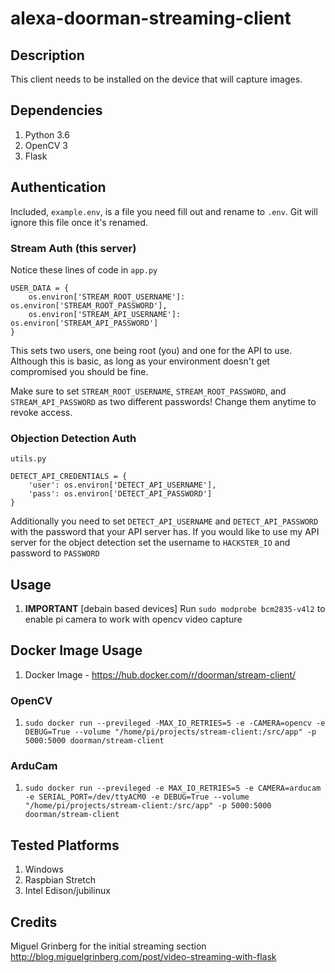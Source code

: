 # alexa-doorman-streaming-client

## Description
This client needs to be installed on the device that will capture images. 

## Dependencies
1. Python 3.6
1. OpenCV 3
1. Flask

## Authentication

Included, `example.env`, is a file you need fill out and rename to `.env`. Git will ignore this file once it's renamed.

### Stream Auth (this server)

Notice these lines of code in `app.py`

```
USER_DATA = {
    os.environ['STREAM_ROOT_USERNAME']: os.environ['STREAM_ROOT_PASSWORD'],
    os.environ['STREAM_API_USERNAME']: os.environ['STREAM_API_PASSWORD']
}
```

This sets two users, one being root (you) and one for the API to use. Although this is basic, as long as your environment doesn't get compromised you should be fine.

Make sure to set `STREAM_ROOT_USERNAME`, `STREAM_ROOT_PASSWORD`, and `STREAM_API_PASSWORD` as two different passwords! Change them anytime to revoke access.


### Objection Detection Auth

`utils.py`

```
DETECT_API_CREDENTIALS = {
    'user': os.environ['DETECT_API_USERNAME'],
    'pass': os.environ['DETECT_API_PASSWORD']
}
```

Additionally you need to set `DETECT_API_USERNAME` and `DETECT_API_PASSWORD` with the password that your API server has. If you would like to use my API server for the object detection set the username to `HACKSTER_IO` and password to `PASSWORD`



## Usage 
1. **IMPORTANT** [debain based devices] Run `sudo modprobe bcm2835-v4l2` to enable pi camera to work with opencv video capture


## Docker Image Usage
1. Docker Image - https://hub.docker.com/r/doorman/stream-client/

### OpenCV
1. `sudo docker run --previleged -MAX_IO_RETRIES=5 -e -CAMERA=opencv -e DEBUG=True --volume "/home/pi/projects/stream-client:/src/app" -p 5000:5000 doorman/stream-client`

### ArduCam
1. `sudo docker run --previleged -e MAX_IO_RETRIES=5 -e CAMERA=arducam -e SERIAL_PORT=/dev/ttyACM0 -e DEBUG=True --volume "/home/pi/projects/stream-client:/src/app" -p 5000:5000 doorman/stream-client`



## Tested Platforms
1. Windows
1. Raspbian Stretch
2. Intel Edison/jubilinux


## Credits
Miguel Grinberg for the initial streaming section
http://blog.miguelgrinberg.com/post/video-streaming-with-flask